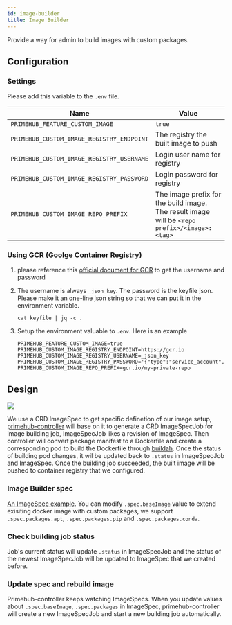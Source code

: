 ```yaml
---
id: image-builder
title: Image Builder
---
```


Provide a way for admin to build images with custom packages.


## Configuration


### Settings
Please add this variable to the `.env` file. 

Name | Value 
--- | ----- 
`PRIMEHUB_FEATURE_CUSTOM_IMAGE` | `true`
`PRIMEHUB_CUSTOM_IMAGE_REGISTRY_ENDPOINT` | The registry the built image to push
`PRIMEHUB_CUSTOM_IMAGE_REGISTRY_USERNAME` | Login user name for registry
`PRIMEHUB_CUSTOM_IMAGE_REGISTRY_PASSWORD` | Login password for registry
`PRIMEHUB_CUSTOM_IMAGE_REPO_PREFIX` | The image prefix for the build image. The result image will be `<repo prefix>/<image>:<tag>`


### Using GCR (Goolge Container Registry)

1. please reference this [official document for GCR](https://cloud.google.com/container-registry/docs/advanced-authentication) to get the username and password

2. The username is always `_json_key`. The password is the keyfile json. Please make it an one-line json string so that we can put it in the environment variable. 

    ```
    cat keyfile | jq -c .
    ```
3. Setup the environment valuable to `.env`. Here is an example

    ```
    PRIMEHUB_FEATURE_CUSTOM_IMAGE=true
    PRIMEHUB_CUSTOM_IMAGE_REGISTRY_ENDPOINT=https://gcr.io
    PRIMEHUB_CUSTOM_IMAGE_REGISTRY_USERNAME=_json_key
    PRIMEHUB_CUSTOM_IMAGE_REGISTRY_PASSWORD='{"type":"service_account","project_id":....gserviceaccount.com"}'
    PRIMEHUB_CUSTOM_IMAGE_REPO_PREFIX=gcr.io/my-private-repo
    ```


## Design

![](assets/custom-image-flow-diagram.png)

We use a CRD ImageSpec to get specific definetion of our image setup, [primehub-controller](https://github.com/InfuseAI/primehub-controller) will base on it to generate a CRD ImageSpecJob for image building job, ImageSpecJob likes a revision of ImageSpec. Then controller will convert package manifest to a Dockerfile and create a corresponding pod to build the Dockerfile through [buildah](https://github.com/containers/buildah). Once the status of building pod changes, it wil be updated back to `.status` in ImageSpecJob and ImageSpec. Once the building job succeeded, the built image will be pushed to container registry that we configured.

### Image Builder spec

[An ImageSpec example](https://github.com/InfuseAI/primehub-controller/blob/master/config/samples/primehub_v1alpha1_imagespec.yaml). You can modify `.spec.baseImage` value to extend exisiting docker image with custom packages, we support `.spec.packages.apt`, `.spec.packages.pip` and `.spec.packages.conda`.

### Check building job status

Job's current status will update `.status` in ImageSpecJob and the status of the newest ImageSpecJob will be updated to ImageSpec that we created before.

### Update spec and rebuild image

Primehub-controller keeps watching ImageSpecs. When you update values about `.spec.baseImage`, `.spec.packages` in ImageSpec, primehub-controller will create a new ImageSpecJob and start a new building job automatically.

